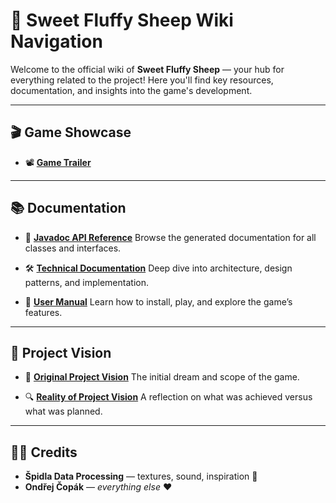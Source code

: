 # 🐑 Sweet Fluffy Sheep Wiki Navigation

Welcome to the official wiki of **Sweet Fluffy Sheep** — your hub for everything related to the project!
Here you'll find key resources, documentation, and insights into the game's development.

---

## 🎬 Game Showcase

* 📽️ [**Game Trailer**](https://youtu.be/YkSZrof1f4M)

---

## 📚 Documentation

* 📖 [**Javadoc API Reference**](https://copakond-58f685.pages.fel.cvut.cz/overview-tree.html)
Browse the generated documentation for all classes and interfaces.

* 🛠️ [**Technical Documentation**](Manuals-&-Documentation/Technical-Documentation-PFU)
Deep dive into architecture, design patterns, and implementation.

* 👤 [**User Manual**](Manuals-&-Documentation/Technical-Documentation-PFU)
Learn how to install, play, and explore the game’s features.

---

## 🔮 Project Vision

* 🌟 [**Original Project Vision**](Project-Vision/Original-Project-Vision)
The initial dream and scope of the game.

* 🔍 [**Reality of Project Vision**](Project-Vision/Reality-of-Project-Vision)
A reflection on what was achieved versus what was planned.

---

## 👨‍💻 Credits

* **Špidla Data Processing** — textures, sound, inspiration 🐑
* **Ondřej Čopák** — *everything else* ❤️